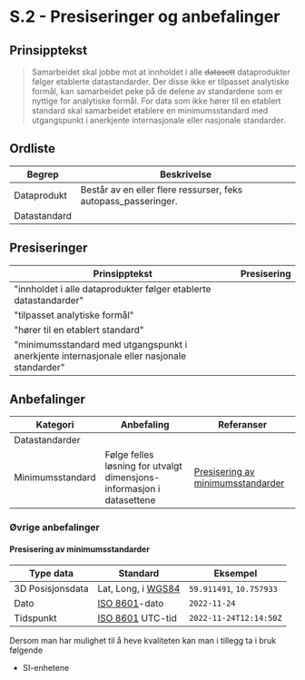 # S.2 - Presiseringer og anbefalinger

## Prinsipptekst

> Samarbeidet skal jobbe mot at innholdet i alle ~~datasett~~ dataprodukter følger etablerte datastandarder. Der disse ikke er tilpasset analytiske formål, kan samarbeidet peke på de delene av standardene som er nyttige for analytiske formål. For data som ikke hører til en etablert standard skal samarbeidet etablere en minimumsstandard med utgangspunkt i anerkjente internasjonale eller nasjonale standarder.

## Ordliste

| Begrep | Beskrivelse | 
| ------- | ------- |
| Dataprodukt | Består av en eller flere ressurser, feks autopass_passeringer. |
| Datastandard |  |


## Presiseringer

| Prinsipptekst | Presisering | 
| ------- | ------- |
| "innholdet i alle dataprodukter følger etablerte datastandarder" |  |
| "tilpasset analytiske formål" |   |
| "hører til en etablert standard" |  |
| "minimumsstandard med utgangspunkt i anerkjente internasjonale eller nasjonale standarder" |  |


## Anbefalinger

| Kategori | Anbefaling | Referanser |
| ------- | ------- | ------- |
| Datastandarder |  |  |
| Minimumsstandard | Følge felles løsning for utvalgt dimensjons-informasjon i datasettene | [Presisering av minimumsstandarder](#Presisering-av-minimumsstandarder) |


### Øvrige anbefalinger


#### Presisering av minimumsstandarder

| Type data | Standard | Eksempel |
| ------- | ------- | ------- |
| 3D Posisjonsdata | Lat, Long, i [WGS84](https://www.kartverket.no/til-lands/posisjon/referanserammer-for-noreg) | `59.911491`, `10.757933` |
| Dato | [ISO 8601](https://www.iso.org/iso-8601-date-and-time-format.html)-dato |`2022-11-24`|
| Tidspunkt |[ISO 8601](https://www.iso.org/iso-8601-date-and-time-format.html) UTC-tid |`2022-11-24T12:14:50Z`|

Dersom man har mulighet til å heve kvaliteten kan man i tillegg ta i bruk følgende

- SI-enhetene